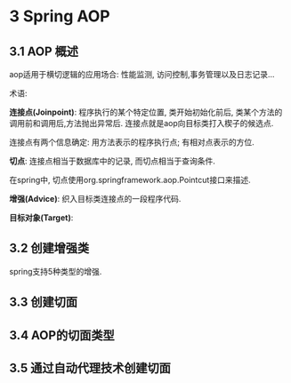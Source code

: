 # 3 Spring AOP

## 3.1 AOP 概述

aop适用于横切逻辑的应用场合: 性能监测, 访问控制,事务管理以及日志记录...

术语:

**连接点(Joinpoint)**: 程序执行的某个特定位置, 类开始初始化前后, 类某个方法的调用前和调用后,方法抛出异常后. 连接点就是aop向目标类打入楔子的候选点.

连接点有两个信息确定: 用方法表示的程序执行点; 有相对点表示的方位.

**切点**: 连接点相当于数据库中的记录, 而切点相当于查询条件.

在spring中, 切点使用org.springframework.aop.Pointcut接口来描述.

**增强(Advice)**: 织入目标类连接点的一段程序代码.

**目标对象(Target)**:

## 3.2 创建增强类

spring支持5种类型的增强.

## 3.3 创建切面




## 3.4 AOP的切面类型

## 3.5 通过自动代理技术创建切面


